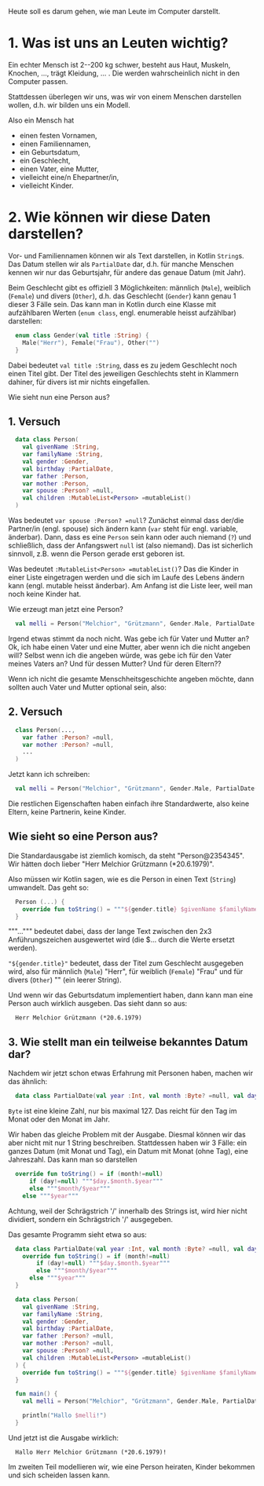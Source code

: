Heute soll es darum gehen, wie man Leute im Computer darstellt.

# 1. Was ist uns an Leuten wichtig?

Ein echter Mensch ist 2--200 kg schwer, besteht aus Haut, Muskeln, Knochen, ..., trägt Kleidung, ... .
Die werden wahrscheinlich nicht in den Computer passen.

Stattdessen überlegen wir uns, was wir von einem Menschen darstellen wollen, d.h. wir bilden uns ein Modell.

Also ein Mensch hat

* einen festen Vornamen,
* einen Familiennamen,
* ein Geburtsdatum,
* ein Geschlecht,
* einen Vater, eine Mutter,
* vielleicht eine/n Ehepartner/in,
* vielleicht Kinder.

# 2. Wie können wir diese Daten darstellen?

Vor- und Familiennamen können wir als Text darstellen, in Kotlin `String`s.  Das Datum stellen wir als `PartialDate` dar, d.h. für manche Menschen kennen wir nur das Geburtsjahr, für andere das genaue Datum (mit Jahr).

Beim Geschlecht gibt es offiziell 3 Möglichkeiten: männlich (`Male`), weiblich (`Female`) und divers (`Other`), d.h. das Geschlecht (`Gender`) kann genau 1 dieser 3 Fälle sein.  Das kann man in Kotlin durch eine Klasse mit aufzählbaren Werten (`enum class`, engl. enumerable heisst aufzählbar) darstellen:

```kotlin
  enum class Gender(val title :String) {
    Male("Herr"), Female("Frau"), Other("")
  }
```

Dabei bedeutet `val title :String`, dass es zu jedem Geschlecht noch einen Titel gibt.  Der Titel des jeweiligen Geschlechts steht in Klammern dahiner, für divers ist mir nichts eingefallen.

Wie sieht nun eine Person aus?

## 1. Versuch
```Kotlin
  data class Person(
    val givenName :String,
    var familyName :String,
    val gender :Gender,
    val birthday :PartialDate,
    var father :Person,
    var mother :Person,
    var spouse :Person? =null,
    val children :MutableList<Person> =mutableList()
  )
```

Was bedeutet `var spouse :Person? =null`?  Zunächst einmal dass der/die Partner/in (engl. spouse) sich ändern kann (`var` steht für engl. variable, änderbar).  Dann, dass es eine `Person` sein kann oder auch niemand (`?`) und schließlich, dass der Anfangswert `null` ist (also niemand).  Das ist sicherlich sinnvoll, z.B. wenn die Person gerade erst geboren ist.

Was bedeutet `:MutableList<Person> =mutableList()`?  Das die Kinder in einer Liste eingetragen werden und die sich im Laufe des Lebens ändern kann (engl. mutable heisst änderbar).   Am Anfang ist die Liste leer, weil man noch keine Kinder hat.

Wie erzeugt man jetzt eine Person?

```Kotlin
  val melli = Person("Melchior", "Grützmann", Gender.Male, PartialDate(1979,6,20), ?, ?)
```

Irgend etwas stimmt da noch nicht.  Was gebe ich für Vater und Mutter an?  Ok, ich habe einen Vater und eine Mutter, aber wenn ich die nicht angeben will?  Selbst wenn ich die angeben würde, was gebe ich für den Vater meines Vaters an?  Und für dessen Mutter?  Und für deren Eltern??

Wenn ich nicht die gesamte Menschheitsgeschichte angeben möchte, dann sollten auch Vater und Mutter optional sein, also:

## 2. Versuch

```Kotlin
  class Person(...,
    var father :Person? =null,
    var mother :Person? =null,
    ...
  )
```

Jetzt kann ich schreiben:
```Kotlin
  val melli = Person("Melchior", "Grützmann", Gender.Male, PartialDate(1979, 6, 20))
```
Die restlichen Eigenschaften haben einfach ihre Standardwerte, also keine Eltern, keine Partnerin, keine Kinder.

## Wie sieht so eine Person aus?
Die Standardausgabe ist ziemlich komisch, da steht "Person@2354345".  Wir hätten doch lieber "Herr Melchior Grützmann (*20.6.1979)".

Also müssen wir Kotlin sagen, wie es die Person in einen Text (`String`) umwandelt.  Das geht so:

```Kotlin
  Person (...) {
    override fun toString() = """${gender.title} $givenName $familyName (*$birthday)"""
  }
```
"""...""" bedeutet dabei, dass der lange Text zwischen den 2x3 Anführungszeichen ausgewertet wird (die $... durch die Werte ersetzt werden).

`"${gender.title}"` bedeutet, dass der Titel zum Geschlecht ausgegeben wird, also für männlich (`Male`) "Herr", für weiblich (`Female`) "Frau" und für divers (`Other`) "" (ein leerer String).

Und wenn wir das Geburtsdatum implementiert haben, dann kann man eine Person auch wirklich ausgeben.  Das sieht dann so aus:

```log
  Herr Melchior Grützmann (*20.6.1979)
```

## 3. Wie stellt man ein teilweise bekanntes Datum dar?

Nachdem wir jetzt schon etwas Erfahrung mit Personen haben, machen wir das ähnlich:

```Kotlin
  data class PartialDate(val year :Int, val month :Byte? =null, val day :Byte? =null)
```

`Byte` ist eine kleine Zahl, nur bis maximal 127.  Das reicht für den Tag im Monat oder den Monat im Jahr.

Wir haben das gleiche Problem mit der Ausgabe.  Diesmal können wir das aber nicht mit nur 1 String beschreiben.  Stattdessen haben wir 3 Fälle:  ein ganzes Datum (mit Monat und Tag), ein Datum mit Monat (ohne Tag), eine Jahreszahl.  Das kann man so darstellen

```Kotlin
  override fun toString() = if (month!=null)
      if (day!=null) """$day.$month.$year"""
      else """$month/$year"""
    else """$year"""
```

Achtung, weil der Schrägstrich '/' innerhalb des Strings ist, wird hier nicht dividiert, sondern ein Schrägstrich '/' ausgegeben.

Das gesamte Programm sieht etwa so aus:

```Kotlin
  data class PartialDate(val year :Int, val month :Byte? =null, val day :Byte? =null) {
    override fun toString() = if (month!=null)
        if (day!=null) """$day.$month.$year"""
        else """$month/$year"""
      else """$year"""
  }

  data class Person(
    val givenName :String,
    var familyName :String,
    val gender :Gender,
    val birthday :PartialDate,
    var father :Person? =null,
    var mother :Person? =null,
    var spouse :Person? =null,
    val children :MutableList<Person> =mutableList()
  ) {
    override fun toString() = """${gender.title} $givenName $familyName (*$birthday)"""
  }

  fun main() {
    val melli = Person("Melchior", "Grützmann", Gender.Male, PartialDate(1979, 6, 20))

    println("Hallo $melli!")
  }
```

Und jetzt ist die Ausgabe wirklich:
```log
  Hallo Herr Melchior Grützmann (*20.6.1979)!
```

Im zweiten Teil modellieren wir, wie eine Person heiraten, Kinder bekommen und sich scheiden lassen kann.
